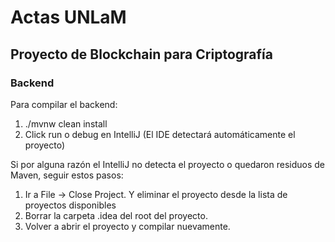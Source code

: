 # Actas UNLaM

## Proyecto de Blockchain para Criptografía

### Backend

Para compilar el backend:
1. ./mvnw clean install
2. Click run o debug en IntelliJ (El IDE detectará automáticamente el proyecto)

Si por alguna razón el IntelliJ no detecta el proyecto o quedaron residuos de Maven, seguir estos pasos:
1. Ir a File -> Close Project. Y eliminar el proyecto desde la lista de proyectos disponibles
2. Borrar la carpeta .idea del root del proyecto.
3. Volver a abrir el proyecto y compilar nuevamente.
